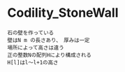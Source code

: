 # Codility_StoneWall

```
石の壁を作っている
壁はN m の長さあり、　厚みは一定
場所によって高さは違う
正の整数Nの配列Hにより構成される
H[l]はl～l+1の高さ


```
